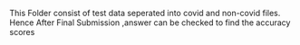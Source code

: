 This Folder consist of test data seperated into covid and non-covid files.
Hence After Final Submission ,answer can be checked to find the accuracy scores
